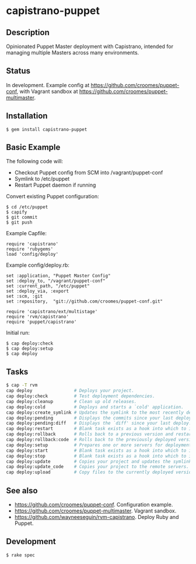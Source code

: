# capistrano-puppet

## Description

Opinionated Puppet Master deployment with Capistrano, intended for managing 
multiple Masters across many environments.

## Status

In development.  Example config at https://github.com/croomes/puppet-conf, 
with Vagrant sandbox at https://github.com/croomes/puppet-multimaster.

## Installation

    $ gem install capistrano-puppet

## Basic Example

The following code will:

- Checkout Puppet config from SCM into /vagrant/puppet-conf
- Symlink to /etc/puppet
- Restart Puppet daemon if running

Convert existing Puppet configuration:

    $ cd /etc/puppet
    $ capify
    $ git commit
    $ git push

Example Capfile:

    require 'capistrano'
    require 'rubygems'
    load 'config/deploy'

Example config/deploy.rb:

    set :application, "Puppet Master Config"
    set :deploy_to, "/vagrant/puppet-conf"
    set :current_path, "/etc/puppet"
    set :deploy_via, :export
    set :scm, :git
    set :repository,  "git://github.com/croomes/puppet-conf.git"

    require 'capistrano/ext/multistage'
    require 'rvm/capistrano'
    require 'puppet/capistrano'

Initial run:

    $ cap deploy:check
    $ cap deploy:setup
    $ cap deploy

## Tasks

```bash
$ cap -T rvm
cap deploy                # Deploys your project.
cap deploy:check          # Test deployment dependencies.
cap deploy:cleanup        # Clean up old releases.
cap deploy:cold           # Deploys and starts a `cold' application.
cap deploy:create_symlink # Updates the symlink to the most recently deployed...
cap deploy:pending        # Displays the commits since your last deploy.
cap deploy:pending:diff   # Displays the `diff' since your last deploy.
cap deploy:restart        # Blank task exists as a hook into which to install...
cap deploy:rollback       # Rolls back to a previous version and restarts.
cap deploy:rollback:code  # Rolls back to the previously deployed version.
cap deploy:setup          # Prepares one or more servers for deployment.
cap deploy:start          # Blank task exists as a hook into which to install...
cap deploy:stop           # Blank task exists as a hook into which to install...
cap deploy:update         # Copies your project and updates the symlink.
cap deploy:update_code    # Copies your project to the remote servers.
cap deploy:upload         # Copy files to the currently deployed version.
```

## See also

- https://github.com/croomes/puppet-conf.  Configuration example.
- https://github.com/croomes/puppet-multimaster.  Vagrant sandbox.
- https://github.com/wayneeseguin/rvm-capistrano.  Deploy Ruby and Puppet.
 
## Development

    $ rake spec
